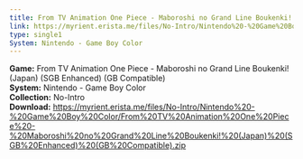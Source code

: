 ```yaml
---
title: From TV Animation One Piece - Maboroshi no Grand Line Boukenki! (Japan) (SGB Enhanced) (GB Compatible)
link: https://myrient.erista.me/files/No-Intro/Nintendo%20-%20Game%20Boy%20Color/From%20TV%20Animation%20One%20Piece%20-%20Maboroshi%20no%20Grand%20Line%20Boukenki!%20(Japan)%20(SGB%20Enhanced)%20(GB%20Compatible).zip
type: single1
System: Nintendo - Game Boy Color
---
```

<b>Game:</b> From TV Animation One Piece - Maboroshi no Grand Line Boukenki! (Japan) (SGB Enhanced) (GB Compatible)<br>
<b>System:</b> Nintendo - Game Boy Color<br>
<b>Collection:</b> No-Intro<br>
<b>Download:</b> https://myrient.erista.me/files/No-Intro/Nintendo%20-%20Game%20Boy%20Color/From%20TV%20Animation%20One%20Piece%20-%20Maboroshi%20no%20Grand%20Line%20Boukenki!%20(Japan)%20(SGB%20Enhanced)%20(GB%20Compatible).zip